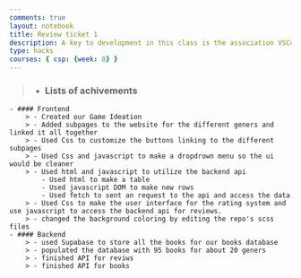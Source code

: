 ```yaml
---
comments: true
layout: notebook
title: Review ticket 1
description: A key to development in this class is the association VSCode to a GitHub pages project.  This is where students update assignments and present work.
type: hacks
courses: { csp: {week: 8} }
---
```


> - ### Lists of achivements
    - #### Frontend
        > - Created our Game Ideation
        > - Added subpages to the website for the different geners and linked it all together
        > - Used Css to customize the buttons linking to the different subpages
        > - Used Css and javascript to make a dropdrown menu so the ui would be cleaner
        > - Used html and javascript to utilize the backend api
            - Used html to make a table
            - Used javascript DOM to make new rows
            - Used fetch to sent an request to the api and access the data
        > - Used Css to make the user interface for the rating system and use javascript to access the backend api for reviews.
        > - changed the background coloring by editing the repo's scss files
    - #### Backend
        > - used Supabase to store all the books for our books database
        > - populated the database with 95 books for about 20 geners
        > - finished API for reviws
        > - finished API for books
        

